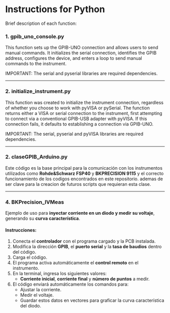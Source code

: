 # **Instructions for Python**  

Brief description of each function:

### **1. gpib_uno_console.py**  
This function sets up the GPIB-UNO connection and allows users to send manual commands.
It initializes the serial connection, identifies the GPIB address, configures the device, and enters a loop to send manual commands to the instrument.

IMPORTANT: The serial and pyserial libraries are required dependencies.

---
### 2. initialize_instrument.py
This function was created to initialize the instrument connection, regardless of whether you choose to work with pyVISA or pySerial. The function returns either a VISA or serial connection to the instrument, first attempting to connect via a conventional GPIB-USB adapter with pyVISA. If this connection fails, it defaults to establishing a connection via GPIB-UNO.

IMPORTANT: The serial, pyserial and pyVISA libraries are required dependencies.

---

### **2. claseGPIB_Arduino.py**  
Este código es la base principal para la comunicación con los instrumentos utilizados como **Rohde&Schwarz FSP40** y **BKPRECISION 9115** y el correcto funcionamiento de los codigos encontrados en este repositorio. ademas de ser clave para la creacion de futuros scripts que requieran esta clase.  

---

### **4. BKPrecision_IVMeas**  
Ejemplo de uso para **inyectar corriente en un diodo y medir su voltaje**, generando su **curva característica**.  

#### **Instrucciones:**  
1. Conecta el **controlador** con el programa cargado y la PCB instalada.  
2. Modifica la dirección **GPIB**, el **puerto serial** y la **tasa de baudios** dentro del código.  
3. Carga el código.  
4. El programa activa automáticamente el **control remoto** en el instrumento.  
5. En la terminal, ingresa los siguientes valores:  
   - **Corriente inicial**, **corriente final** y **número de puntos** a medir.  
6. El código enviará automáticamente los comandos para:  
   - Ajustar la corriente.  
   - Medir el voltaje.  
   - Guardar estos datos en vectores para graficar la curva característica del diodo.  
